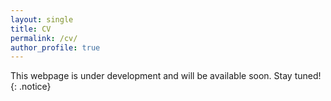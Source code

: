 ```yaml
---
layout: single
title: CV
permalink: /cv/
author_profile: true
---
```


This webpage is under development and will be available soon.
Stay tuned!
{: .notice}